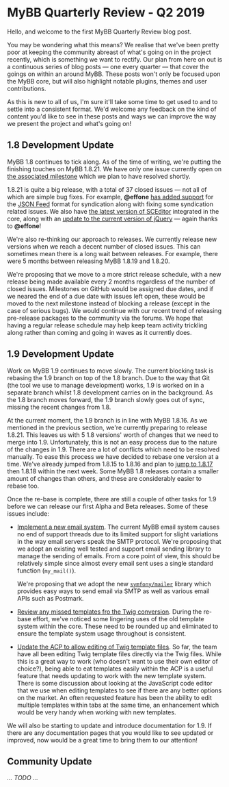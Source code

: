 # MyBB Quarterly Review - Q2 2019

Hello, and welcome to the first MyBB Quarterly Review blog post.

You may be wondering what this means? We realise that we've been pretty poor at keeping the community abreast of what's going on in the project recently, which is something we want to rectify. Our plan from here on out is a continuous series of blog posts — one every quarter — that cover the goings on within an around MyBB. These posts won't only be focused upon the MyBB core, but will also highlight notable plugins, themes and user contributions.

As this is new to all of us, I'm sure it'll take some time to get used to and to settle into a consistent format. We'd welcome any feedback on the kind of content you'd like to see in these posts and ways we can improve the way we present the project and what's going on!

## 1.8 Development Update

MyBB 1.8 continues to tick along. As of the time of writing, we're putting the finishing touches on MyBB 1.8.21. We have only one issue currently open on [the associated milestone](https://github.com/mybb/mybb/milestone/28) which we plan to have resolved shortly.

1.8.21 is quite a big release, with a total of 37 closed issues — not all of which are simple bug fixes. For example, **@effone** [has added support](https://github.com/mybb/mybb/issues/3681) for the [JSON Feed](https://jsonfeed.org) format for syndication along with fixing some syndication related issues. We also have [the latest version of SCEditor](https://github.com/mybb/mybb/issues/2542) integrated in the core, along with an [update to the current version of jQuery](https://github.com/mybb/mybb/issues/3640) — again thanks to **@effone**!

We're also re-thinking our approach to releases. We currently release new versions when we reach a decent number of closed issues. This can sometimes mean there is a long wait between releases. For example, there were 5 months between releasing MyBB 1.8.19 and 1.8.20.

We're proposing that we move to a more strict release schedule, with a new release being made available every 2 months regardless of the number of closed issues. Milestones on GitHub would be assigned due dates, and if we neared the end of a due date with issues left open, these would be moved to the next milestone instead of blocking a release (except in the case of serious bugs). We would continue with our recent trend of releasing pre-release packages to the community via the forums. We hope that having a regular release schedule may help keep team activity trickling along rather than coming and going in waves as it currently does.

## 1.9 Development Update

Work on MyBB 1.9 continues to move slowly. The current blocking task is rebasing the 1.9 branch on top of the 1.8 branch. Due to the way that Git (the tool we use to manage development) works, 1.9 is worked on in a separate branch whilst 1.8 development carries on in the background. As the 1.8 branch moves forward, the 1.9 branch slowly goes out of sync, missing the recent changes from 1.8.

At the current moment, the 1.9 branch is in line with MyBB 1.8.16. As we mentioned in the previous section, we're currently preparing to release 1.8.21. This leaves us with 5 1.8 versions' worth of changes that we need to merge into 1.9. Unfortunately, this is not an easy process due to the nature of the changes in 1.9. There are a lot of conflicts which need to be resolved manually. To ease this process we have decided to rebase one version at a time. We've already jumped from 1.8.15 to 1.8.16 and plan to [jump to 1.8.17](https://github.com/mybb/mybb/issues/3683) then 1.8.18 within the next week. Some MyBB 1.8 releases contain a smaller amount of changes than others, and these are considerably easier to rebase too.

Once the re-base is complete, there are still a couple of other tasks for 1.9 before we can release our first Alpha and Beta releases. Some of these issues include:

- [Implement a new email system](https://github.com/mybb/mybb/issues/2909). The current MyBB email system causes no end of support threads due to its limited support for slight variations in the way email servers speak the SMTP protocol. We're proposing that we adopt an existing well tested and support email sending library to manage the sending of emails. From a core point of view, this should be relatively simple since almost every email sent uses a single standard function (`my_mail()`).


	We're proposing that we adopt the new [`symfony/mailer`](https://github.com/symfony/mailer) library which provides easy ways to send email via SMTP as well as various email APIs such as Postmark.
- [Review any missed templates fro the Twig conversion](https://github.com/mybb/mybb/issues/3684). During the re-base effort, we've noticed some lingering uses of the old template system within the core. These need to be rounded up and eliminated to ensure the template system usage throughout is consistent.
- [Update the ACP to allow editing of Twig template files](https://github.com/mybb/mybb/issues/3686). So far, the team have all been editing Twig template files directly via the Twig files. While this is a great way to work (who doesn't want to use their own editor of choice?), being able to eat templates easily within the ACP is a useful feature that needs updating to work with the new template system. There is some discussion about looking at the JavaScript code editor that we use when editing templates to see if there are any better options on the market. An often requested feature has been the ability to edit multiple templates within tabs at the same time, an enhancement which would be very handy when working with new templates.

We will also be starting to update and introduce documentation for 1.9. If there are any documentation pages that you would like to see updated or improved, now would be a great time to bring them to our attention!

## Community Update

*... TODO ...*
